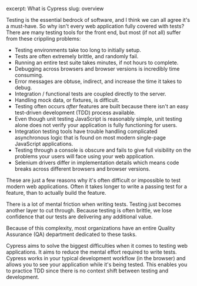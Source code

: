excerpt: What is Cypress
slug: overview

Testing is the essential bedrock of software, and I think we can all agree it's a must-have.  So why isn't every web application fully covered with tests? There are many testing tools for the front end, but most (if not all) suffer from these crippling problems:

* Testing environments take too long to initially setup.
* Tests are often extremely brittle, and randomly fail.
* Running an entire test suite takes minutes, if not hours to complete.
* Debugging across browsers and browser versions is incredibly time consuming.
* Error messages are obtuse, indirect, and increase the time it takes to debug.
* Integration / functional tests are coupled directly to the server.
* Handling mock data, or fixtures, is difficult.
* Testing often occurs *after* features are built because there isn't an easy test-driven development (TDD) process available.
* Even though unit testing JavaScript is reasonably simple, unit testing alone does not verify your application is fully functioning for users.
* Integration testing tools have trouble handling complicated asynchronous logic that is found on most modern single-page JavaScript applications.
* Testing through a console is obscure and fails to give full visibility on the problems your users will face using your web application.
* Selenium drivers differ in implementation details which means code breaks across different browsers and browser versions.

These are just a few reasons why it's often difficult or impossible to test modern web applications. Often it takes longer to write a passing test for a feature, than to actually build the feature.

There is a lot of mental friction when writing tests. Testing just becomes another layer to cut through. Because testing is often brittle, we lose confidence that our tests are delivering any additional value.

Because of this complexity, most organizations have an entire Quality Assurance (QA) department dedicated to these tasks.

Cypress aims to solve the biggest difficulties when it comes to testing web applications. It aims to reduce the mental effort required to write tests. Cypress works in your typical development workflow (in the browser) and allows you to see your application while it's being tested. This enables you to practice TDD since there is no context shift between testing and development.